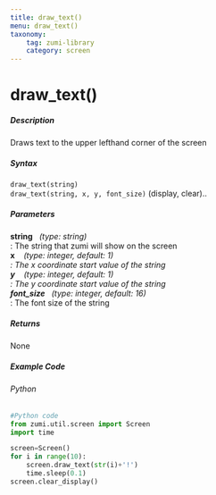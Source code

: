 ```yaml
---
title: draw_text()
menu: draw_text()
taxonomy:
    tag: zumi-library
    category: screen
---
```


# draw_text()

##### Description
Draws text to the upper lefthand corner of the screen

##### Syntax
```draw_text(string)```<br />
```draw_text(string, x, y, font_size)```  (display, clear)..

##### Parameters
**string** &nbsp;&nbsp;_(type: string)_<br />
: The string that zumi will show on the screen<br />
**x** &nbsp;&nbsp; _(type: integer, default: 1)<br />
: The x coordinate start value of the string<br />
**y** &nbsp;&nbsp; _(type: integer, default: 1)<br />
: The y coordinate start value of the string<br />
**font_size** &nbsp;&nbsp;_(type: integer, default: 16)_<br />
: The font size of the string


##### Returns
None

##### Example Code
###### Python
```python
#Python code
from zumi.util.screen import Screen
import time

screen=Screen()
for i in range(10):
    screen.draw_text(str(i)+'!')
    time.sleep(0.1)
screen.clear_display()
```
